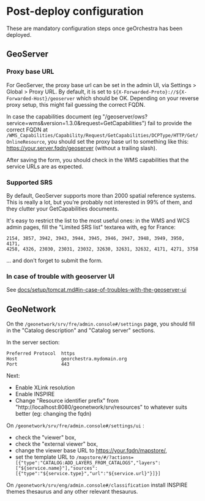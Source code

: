 # Post-deploy configuration

These are mandatory configuration steps once geOrchestra has been deployed.

## GeoServer

### Proxy base URL

For GeoServer, the proxy base url can be set in the admin UI, via Settings > Global > Proxy URL.
By default, it is set to `${X-Forwarded-Proto}://${X-Forwarded-Host}/geoserver` which should be OK.
Depending on your reverse proxy setup, this might fail guessing the correct FQDN.

In case the capabilities document (eg "/geoserver/ows?service=wms&version=1.3.0&request=GetCapabilities") fail to provide the correct FQDN at `/WMS_Capabilities/Capability/Request/GetCapabilities/DCPType/HTTP/Get/OnlineResource`, you should set the proxy base url to something like this: https://your.server.fqdn/geoserver (without a trailing slash).

After saving the form, you should check in the WMS capabilities that the service URLs are as expected.


### Supported SRS

By default, GeoServer supports more than 2000 spatial reference systems.  
This is really a lot, but you're probably not interested in 99% of them, and they clutter your GetCapabilities documents.

It's easy to restrict the list to the most useful ones: in the WMS and WCS admin pages, fill the "Limited SRS list" textarea with, eg for France:
```
2154, 3857, 3942, 3943, 3944, 3945, 3946, 3947, 3948, 3949, 3950, 4171, 
4258, 4326, 23030, 23031, 23032, 32630, 32631, 32632, 4171, 4271, 3758
```
... and don't forget to submit the form.

### In case of trouble with geoserver UI

See [docs/setup/tomcat.md#in-case-of-troubles-with-the-geoserver-ui](https://github.com/georchestra/georchestra/blob/master/docs/setup/tomcat.md#in-case-of-troubles-with-the-geoserver-ui)

## GeoNetwork

On the  ```/geonetwork/srv/fre/admin.console#/settings``` page, you should fill in the "Catalog description" and "Catalog server" sections.  

In the server section:
```
Preferred Protocol  https
Host                georchestra.mydomain.org
Port                443     
```

Next:
 * Enable XLink resolution
 * Enable INSPIRE
 * Change "Resource identifier prefix" from "http://localhost:8080/geonetwork/srv/resources" to whatever suits better (eg: changing the fqdn)


On `/geonetwork/srv/fre/admin.console#/settings/ui` :
 * check the "viewer" box, 
 * check the "external viewer" box, 
 * change the viewer base URL to https://your.fqdn/mapstore/, 
 * set the template URL to `/mapstore/#/?actions=[{"type":"CATALOG:ADD_LAYERS_FROM_CATALOGS","layers":["${service.name}"],"sources":[{"type":"${service.type}","url":"${service.url}"}]}]`


On `/geonetwork/srv/eng/admin.console#/classification` install INSPIRE themes thesaurus and any other relevant thesaurus.

